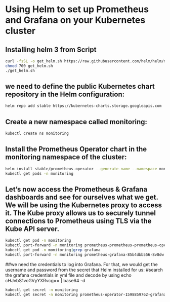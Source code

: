 # Using Helm to set up Prometheus and Grafana on your Kubernetes cluster

## Installing helm 3 from Script
```bash
curl -fsSL -o get_helm.sh https://raw.githubusercontent.com/helm/helm/master/scripts/get-helm-3
chmod 700 get_helm.sh
./get_helm.sh
```
## we need to define the public Kubernetes chart repository in the Helm configuration:
```bash
helm repo add stable https://kubernetes-charts.storage.googleapis.com
```
## Create a new namespace called monitoring:
```bash
kubectl create ns monitoring
```
## Install the Prometheus Operator chart in the monitoring namespace of the cluster:
```bash
helm install stable/prometheus-operator --generate-name --namespace monitoring
kubectl get pods -n monitoring 
```
## Let’s now access the Prometheus & Grafana dashboards and see for ourselves what we get. We will be using the Kubernetes proxy to access it. The Kube proxy allows us to securely tunnel connections to Prometheus using TLS via the Kube API server.
```bash
kubectl get pod -n monitoring
kubectl port-forward -n monitoring prometheus-prometheus-prometheus-oper-prometheus-0 9090
kubectl get pod -n monitoring|grep grafana
kubectl port-forward -n monitoring prometheus-grafana-85b4dbb556-8v8dw 3000
```
##we need the credentials to log into Grafana. For that, we would get the username and password from the secret that Helm installed for us:
#search the grafana credentials in yml file and decode by using echo cHJvbS1vcGVyYXRvcg== | base64 -d
```bash
kubectl get secret -n monitoring
kubectl get secret -n monitoring prometheus-operator-1598859762-grafana -o yaml
```
